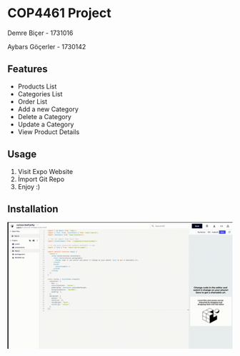 # COP4461 Project

Demre Biçer - 1731016

Aybars Göçerler - 1730142


## Features

- Products List
- Categories List
- Order List
- Add a new Category
- Delete a Category
- Update a Category
- View Product Details

## Usage

1. Visit Expo Website 
2. İmport Git Repo
3. Enjoy :)

## Installation
![Alt Text](https://github.com/demrebicer/ecommerceapp/blob/main/expotutorial.gif?raw=true)
